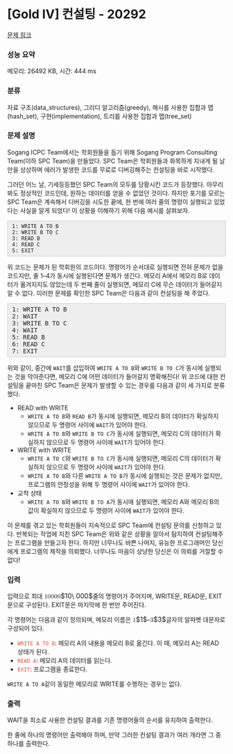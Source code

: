 # [Gold IV] 컨설팅 - 20292 

[문제 링크](https://www.acmicpc.net/problem/20292) 

### 성능 요약

메모리: 26492 KB, 시간: 444 ms

### 분류

자료 구조(data_structures), 그리디 알고리즘(greedy), 해시를 사용한 집합과 맵(hash_set), 구현(implementation), 트리를 사용한 집합과 맵(tree_set)

### 문제 설명

<p>Sogang ICPC Team에서는 학회원들을 돕기 위해 Sogang Program Consulting Team(이하 SPC Team)을 만들었다. SPC Team은 학회원들과 화목하게 지내게 될 날만을 상상하며 에러가 발생한 코드를 무료로 디버깅해주는 컨설팅을 바로 시작했다.</p>

<p>그러던 어느 날, 기세등등했던 SPC Team의 모두를 당황시킨 코드가 등장했다. 아무리 봐도 정상적인 코드인데, 원하는 데이터를 얻을 수 없었던 것이다. 하지만 포기를 모르는 SPC Team은 계속해서 디버깅을 시도한 끝에, 한 번에 여러 줄의 명령이 실행되고 있었다는 사실을 알게 되었다! 이 상황을 이해하기 위해 다음 예시를 살펴보자.</p>

<pre style="background: rgb(238, 238, 238); border: 1px solid rgb(204, 204, 204); padding: 5px 10px;"><code>1: WRITE A TO B
2: WRITE B TO C
3: READ B
4: READ C
5: EXIT</code></pre>

<p>위 코드는 문제가 된 학회원의 코드이다. 명령어가 순서대로 실행되면 전혀 문제가 없을 코드지만, 줄 1–4가 동시에 실행된다면 문제가 생긴다. 메모리 A에서 메모리 B로 데이터가 옮겨지지도 않았는데 두 번째 줄이 실행되면, 메모리 C에 무슨 데이터가 들어갈지 알 수 없다. 이러한 문제를 확인한 SPC Team은 다음과 같이 컨설팅을 해 주었다.</p>

<pre style="background: rgb(238, 238, 238); border: 1px solid rgb(204, 204, 204); padding: 5px 10px;">1: WRITE A TO B
2: WAIT
3: WRITE B TO C
4: WAIT
5: READ B
6: READ C
7: EXIT
</pre>

<p>위와 같이, 중간에 <code>WAIT</code>를 삽입하여 <code>WRITE A TO B</code>와 <code>WRITE B TO C</code>가 동시에 실행되는 것을 막아준다면, 메모리 C에 어떤 데이터가 들어갈지 명확해진다! 위 코드에 대한 컨설팅을 끝마친 SPC Team은 문제가 발생할 수 있는 경우를 다음과 같이 세 가지로 분류했다.</p>

<ul>
	<li>READ with WRITE
	<ul>
		<li><code>WRITE A TO B</code>와 <code>READ B</code>가 동시에 실행되면, 메모리 B의 데이터가 확실하지 않으므로 두 명령어 사이에 <code>WAIT</code>가 있어야 한다.</li>
		<li><code>WRITE A TO B</code>와 <code>WRITE B TO C</code>가 동시에 실행되면, 메모리 C의 데이터가 확실하지 않으므로 두 명령어 사이에 <code>WAIT</code>가 있어야 한다.</li>
	</ul>
	</li>
	<li>WRITE with WRITE
	<ul>
		<li><code>WRITE A TO C</code>와 <code>WRITE B TO C</code>가 동시에 실행되면, 메모리 C의 데이터가 확실하지 않으므로 두 명령어 사이에 <code>WAIT</code>가 있어야 한다.</li>
		<li><code>WRITE A TO B</code>와 다른 <code>WRITE A TO B</code>가 동시에 실행되는 것은 문제가 없지만, 프로그램의 안정성을 위해 두 명령어 사이에 <code>WAIT</code>가 있어야 한다.</li>
	</ul>
	</li>
	<li>교착 상태
	<ul>
		<li><code>WRITE A TO B</code>와 <code>WRITE B TO A</code>가 동시에 실행되면, 메모리 A와 메모리 B의 값이 확실하지 않으므로 두 명령어 사이에 <code>WAIT</code>가 있어야 한다.</li>
	</ul>
	</li>
</ul>

<p>이 문제를 겪고 있는 학회원들이 지속적으로 SPC Team에 컨설팅 문의를 신청하고 있다. 반복되는 작업에 지친 SPC Team은 위와 같은 상황을 알아서 탐지하여 컨설팅해주는 프로그램을 만들고자 한다. 하지만 너무나도 바쁜 나머지, 유능한 프로그래머인 당신에게 프로그램의 제작을 의뢰했다. 너무나도 마음이 상냥한 당신은 이 의뢰를 거절할 수 없다!</p>

### 입력 

 <p>입력으로 최대 <mjx-container class="MathJax" jax="CHTML" style="font-size: 109%; position: relative;"><mjx-math class="MJX-TEX" aria-hidden="true"><mjx-mn class="mjx-n"><mjx-c class="mjx-c31"></mjx-c><mjx-c class="mjx-c30"></mjx-c></mjx-mn><mjx-mtext class="mjx-n"><mjx-c class="mjx-cA0"></mjx-c></mjx-mtext><mjx-mn class="mjx-n"><mjx-c class="mjx-c30"></mjx-c><mjx-c class="mjx-c30"></mjx-c><mjx-c class="mjx-c30"></mjx-c></mjx-mn></mjx-math><mjx-assistive-mml unselectable="on" display="inline"><math xmlns="http://www.w3.org/1998/Math/MathML"><mn>10</mn><mtext> </mtext><mn>000</mn></math></mjx-assistive-mml><span aria-hidden="true" class="no-mathjax mjx-copytext">$10\ 000$</span></mjx-container>줄의 명령어가 주어지며, WRITE문, READ문, EXIT문으로 구성된다. EXIT문은 마지막에 한 번만 주어진다.</p>

<p>각 명령어는 다음과 같이 정의되며, 메모리 이름은 <mjx-container class="MathJax" jax="CHTML" style="font-size: 109%; position: relative;"><mjx-math class="MJX-TEX" aria-hidden="true"><mjx-mn class="mjx-n"><mjx-c class="mjx-c31"></mjx-c></mjx-mn></mjx-math><mjx-assistive-mml unselectable="on" display="inline"><math xmlns="http://www.w3.org/1998/Math/MathML"><mn>1</mn></math></mjx-assistive-mml><span aria-hidden="true" class="no-mathjax mjx-copytext">$1$</span></mjx-container>–<mjx-container class="MathJax" jax="CHTML" style="font-size: 109%; position: relative;"><mjx-math class="MJX-TEX" aria-hidden="true"><mjx-mn class="mjx-n"><mjx-c class="mjx-c33"></mjx-c></mjx-mn></mjx-math><mjx-assistive-mml unselectable="on" display="inline"><math xmlns="http://www.w3.org/1998/Math/MathML"><mn>3</mn></math></mjx-assistive-mml><span aria-hidden="true" class="no-mathjax mjx-copytext">$3$</span></mjx-container>글자의 알파벳 대문자로 구성되어 있다.</p>

<ul>
	<li><span style="color:#e74c3c;"><code>WRITE A TO B</code></span>: 메모리 A의 내용을 메모리 B로 옮긴다. 이 때, 메모리 A는 READ 상태가 된다.</li>
	<li><span style="color:#e74c3c;"><code>READ A</code></span>: 메모리 A의 데이터를 읽는다.</li>
	<li><span style="color:#e74c3c;"><code>EXIT</code></span>: 프로그램을 종료한다.</li>
</ul>

<p><code>WRITE A TO A</code>같이 동일한 메모리로 WRITE를 수행하는 경우는 없다.</p>

### 출력 

 <p>WAIT을 최소로 사용한 컨설팅 결과를 기존 명령어들의 순서를 유지하여 출력한다.</p>

<p>한 줄에 하나의 명령어만 출력해야 하며, 만약 그러한 컨설팅 결과가 여러 개라면 그 중 하나를 출력한다.</p>

